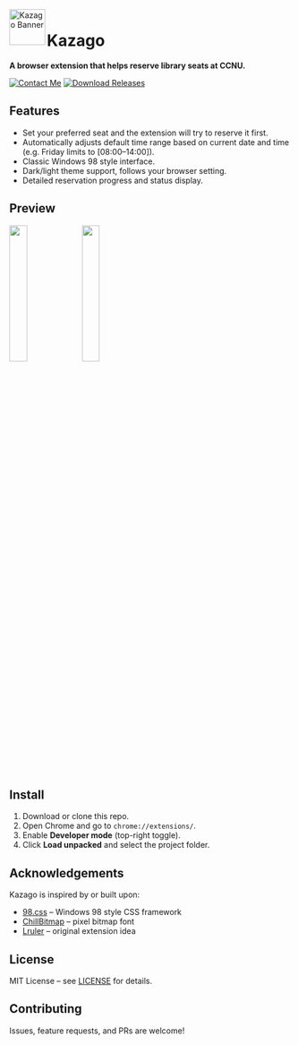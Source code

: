 <img src="https://s2.loli.net/2025/09/19/DNCs97PHEQeOczJ.png" alt="Kazago Banner" width="64" align="left">

# Kazago

**A browser extension that helps reserve library seats at CCNU.**

<a href="mailto:hiiiroko@proton.me">
	<img src="https://custom-icon-badges.herokuapp.com/badge/mail-contact_me-AE75DA?logoColor=AE75DA&style=for-the-badge&logo=mail&labelColor=363B40" alt="Contact Me"/></a>
  
<a href="https://codeload.github.com/hiiiroko/kazago/zip/refs/heads/main">
	<img src="https://custom-icon-badges.herokuapp.com/badge/releases-download-33A1E0?logoColor=33A1E0&style=for-the-badge&logo=download&labelColor=363B40" alt="Download Releases"/></a>

## Features

- Set your preferred seat and the extension will try to reserve it first.
- Automatically adjusts default time range based on current date and time (e.g. Friday limits to [08:00–14:00]).
- Classic Windows 98 style interface.
- Dark/light theme support, follows your browser setting.
- Detailed reservation progress and status display.

## Preview

<p float="left">
  <img src="https://s2.loli.net/2025/09/22/FpNsLog6wtAROer.png" width="25%"/>
  <img src="https://s2.loli.net/2025/09/22/mA96oNGTgHBzpZX.png" width="25%"/>
</p>

## Install

1. Download or clone this repo.
2. Open Chrome and go to `chrome://extensions/`.
3. Enable **Developer mode** (top-right toggle).
4. Click **Load unpacked** and select the project folder.

## Acknowledgements

Kazago is inspired by or built upon:

- [98.css](https://github.com/jdan/98.css) – Windows 98 style CSS framework
- [ChillBitmap](https://github.com/Warren2060/ChillBitmap) – pixel bitmap font
- [Lruler](https://github.com/Lruler) – original extension idea

## License

MIT License – see [LICENSE](./LICENSE) for details.

## Contributing

Issues, feature requests, and PRs are welcome!
